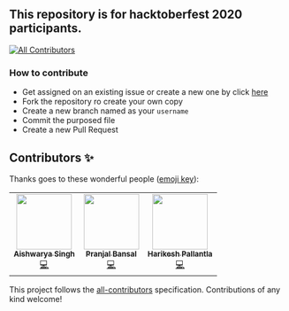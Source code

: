 ## This repository is for hacktoberfest 2020 participants.
<!-- ALL-CONTRIBUTORS-BADGE:START - Do not remove or modify this section -->
[![All Contributors](https://img.shields.io/badge/all_contributors-3-orange.svg?style=flat-square)](#contributors-)
<!-- ALL-CONTRIBUTORS-BADGE:END -->

### How to contribute

- Get assigned on an existing issue or create a new one by click [here](https://github.com/ahampriyanshu/algo_ds_101/issues/new/choose)
- Fork the repository ro create your own copy
- Create a new branch named as your ``username``
- Commit the purposed file
- Create a new Pull Request

## Contributors ✨

Thanks goes to these wonderful people ([emoji key](https://allcontributors.org/docs/en/emoji-key)):

<!-- ALL-CONTRIBUTORS-LIST:START - Do not remove or modify this section -->
<!-- prettier-ignore-start -->
<!-- markdownlint-disable -->
<table>
  <tr>
    <td align="center"><a href="https://github.com/Singh-Aishwarya"><img src="https://avatars0.githubusercontent.com/u/56748230?v=4" width="100px;" alt=""/><br /><sub><b>Aishwarya Singh</b></sub></a><br /><a href="https://github.com/ahampriyanshu/algo_ds_101/commits?author=Singh-Aishwarya" title="Code">💻</a></td>
    <td align="center"><a href="https://github.com/Pranjal81"><img src="https://avatars3.githubusercontent.com/u/54803412?v=4" width="100px;" alt=""/><br /><sub><b>Pranjal Bansal</b></sub></a><br /><a href="https://github.com/ahampriyanshu/algo_ds_101/commits?author=Pranjal81" title="Code">💻</a></td>
    <td align="center"><a href="https://harikesh409.github.io/"><img src="https://avatars0.githubusercontent.com/u/3501554?v=4" width="100px;" alt=""/><br /><sub><b>Harikesh Pallantla</b></sub></a><br /><a href="https://github.com/ahampriyanshu/algo_ds_101/commits?author=harikesh409" title="Code">💻</a></td>
  </tr>
</table>

<!-- markdownlint-enable -->
<!-- prettier-ignore-end -->
<!-- ALL-CONTRIBUTORS-LIST:END -->

This project follows the [all-contributors](https://github.com/all-contributors/all-contributors) specification. Contributions of any kind welcome!